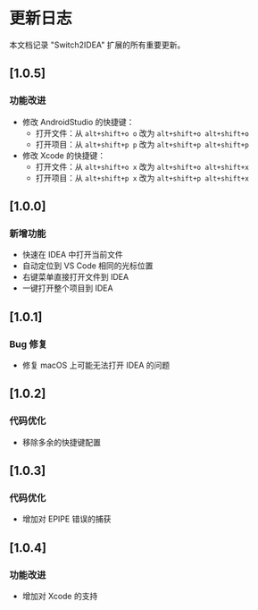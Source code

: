 # 更新日志

本文档记录 "Switch2IDEA" 扩展的所有重要更新。

## [1.0.5]

### 功能改进

- 修改 AndroidStudio 的快捷键：
  - 打开文件：从 `alt+shift+o o` 改为 `alt+shift+o alt+shift+o`
  - 打开项目：从 `alt+shift+p p` 改为 `alt+shift+p alt+shift+p`
- 修改 Xcode 的快捷键：
  - 打开文件：从 `alt+shift+o x` 改为 `alt+shift+o alt+shift+x`
  - 打开项目：从 `alt+shift+p x` 改为 `alt+shift+p alt+shift+x`

## [1.0.0]

### 新增功能

- 快速在 IDEA 中打开当前文件
- 自动定位到 VS Code 相同的光标位置
- 右键菜单直接打开文件到 IDEA
- 一键打开整个项目到 IDEA

## [1.0.1]

### Bug 修复

- 修复 macOS 上可能无法打开 IDEA 的问题

## [1.0.2]

### 代码优化

- 移除多余的快捷键配置

## [1.0.3]

### 代码优化

- 增加对 EPIPE 错误的捕获

## [1.0.4]

### 功能改进

- 增加对 Xcode 的支持